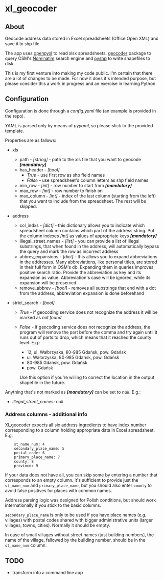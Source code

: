 # xl_geocoder

## About

Geocode address data stored in Excel spreadsheets (Office Open XML) and save it to shp file.

The app uses [openpyxl](https://openpyxl.readthedocs.io) to read xlsx spreadsheets, [geocoder](https://pypi.org/project/geocoder/) package to query OSM's [Nominatim](https://nominatim.openstreetmap.org/) search engine and [pyshp](https://pypi.org/project/pyshp/#overview) to write shapefiles to disk.

This is my first venture into making my code public. I'm certain that there are a lot of changes to be made. For now it does it's intended purpose, but please consider this a work in progress and an exercise in learning Python.

## Configuration

Configuration is done through a *config.yaml* file (an example is provided in the repo).

YAML is parsed only by means of *pyyaml*, so please stick to the provided template.

Properties are as fallows:

- xls
    - path - *[string]* - path to the xls file that you want to geocode ***[mandatory]***
    - has_header - *[bool]*
        - *True* - use first row as shp field names
        - *False* - use spreadsheet's column letters as shp field names
    - min_row - *[int]* - row number to start from ***[mandatory]***
    - max_row - *[int]* - row number to finish on
    - max_column - *[int]* - index of the last column (starting from the left) that you want to include from the spreadsheet. The rest will be skipped.

- address
    - col_indxs - *[dict]* -
    this dictionary allows you to indicate which spreadsheet column contains which part of the address string. Put the column indexes *[int]* as values of appropriate keys ***[mandatory]***
    - illegal_street_names - *[list]* - you can provide a list of illegal substrings, that when found in the address, will  automatically bypass the query and mark the row as incorrect address
    - abbrev_expansions - *[dict]* - this allows you to expand abbreviations in the addresses. Many abbreviations, like personal titles, are stored in their full form in OSM's db. Expanding them in queries improves positive search ratio. Provide the abbreviation as key and its expansion as value. Abbreviation's case will be ignored, while its expansion will be preserved.
    - remove_abbrev - *[bool]* - removes all substrings that end with a dot from the address, abbreviation expansion is done beforehand

- strict_search - *[bool]*
    - *True* - if geocoding service does not recognize the address it will be marked as *not found*
    - *False* - if geocoding service does not recognize the address, the program will remove the part before the comma and try again until it runs out of parts to drop, which means that it reached the county level. E.g.:
        - 12, ul. Wałbrzyska, 80-985 Gdańsk, pow. Gdańsk
        - ul. Wałbrzyska, 80-985 Gdańsk, pow. Gdańsk
        - 80-985 Gdańsk, pow. Gdańsk
        - pow. Gdańsk

        Use this option if you're willing to correct the location in the output shapefile in the future.

Anything that's not marked as ***[mandatory]*** can be set to *null*. E.g.:
- *illegal_street_names: null*

### Address columns - additional info

Xl_geocoder expects all six address ingredients to have index number corresponding to a column holding appropriate data in Excel spreadsheet. E.g.

        st_name_num: 4
        secondary_place_name: 5
        postal_code: 6
        primary_place_name: 7
        county: 8
        province: 9

If your data does not have all, you can skip some by entering a number that corresponds to an empty column. It's sufficient to provide just the `st_name_num` and `primary_place_name`, but you should also enter `county` to avoid false positives for places with common names.

Address parsing logic was designed for Polish conditions, but should work internationally if you stick to the basic columns.

`secondary_place_name` is only to be used if you have place names (e.g. villages) with postal codes shared with bigger administrative units (larger villages, towns, cities). Normally it should be empty.

In case of small villages without street names (just building numbers), the name of the village, fallowed by the building number, should be in the `st_name_num` column.


## TODO
 - transform into a command line app
